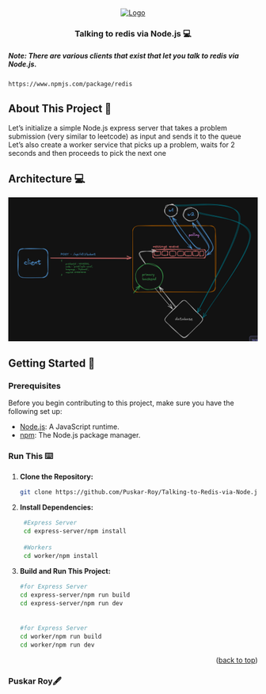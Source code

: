 <a name="readme-top"></a>

<br />
<div align="center">
  
 
<a href="https://github.com/Puskar-Roy/Attendance-System---Backend">
    <img src="https://assets.northflank.com/noderedis_bd32becbf1.png" alt="Logo" width="520" height="250">
  </a>
  
<h3 align="center">Talking to redis via Node.js 💻 </h3>
  
</div>

##### Note: _There are various clients that exist that let you talk to redis via Node.js._

```bash
https://www.npmjs.com/package/redis

```

## About This Project 🌟

Let’s initialize a simple Node.js express server that takes a problem submission (very similar to leetcode) as input and sends it to the queue
Let’s also create a worker service that picks up a problem, waits for 2 seconds and then proceeds to pick the next one

## Architecture 💻


![bingoctfgogreenlandingpage](./assets/Leetcode-System.png)


## Getting Started 🚀

### Prerequisites

Before you begin contributing to this project, make sure you have the following set up:

- [Node.js](https://nodejs.org/): A JavaScript runtime.
- [npm](https://www.npmjs.com/): The Node.js package manager.

### Run This ⌨️

1. **Clone the Repository:**
   ```bash
   git clone https://github.com/Puskar-Roy/Talking-to-Redis-via-Node.js
   ```
2. **Install Dependencies:**
   ```bash
    #Express Server
    cd express-server/npm install

    #Workers
    cd worker/npm install
   ```

3. **Build and Run This Project:**

   ```bash
   #for Express Server
   cd express-server/npm run build
   cd express-server/npm run dev


   #for Express Server
   cd worker/npm run build
   cd worker/npm run dev
   ```



<p align="right">(<a href="#readme-top">back to top</a>)</p>

### Puskar Roy🖋️
